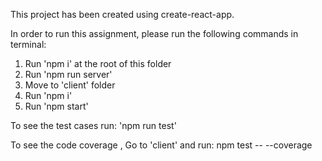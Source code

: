 This project has been created using create-react-app.

In order to run this assignment, please run the following commands in terminal:
1. Run 'npm i' at the root of this folder
2. Run 'npm run server'
3. Move to 'client' folder
4. Run 'npm i'
5. Run 'npm start'

To see the test cases run: 'npm run test'

To see the code coverage , Go to 'client' and run: npm test -- --coverage
